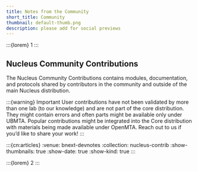 ```yaml
---
title: Notes from the Community
short_title: Community
thumbnail: default-thumb.png
description: please add for social previews
---
```


:::{lorem} 1
:::

## Nucleus Community Contributions

The Nucleus Community Contributions contains modules, documentation, and protocols shared by contributors in the community and outside of the main Nucleus distribution.

:::{warning} Important
User contributions have not been validated by more than one lab (to our knowledge) and are not part of the core distribution. They might contain errors and often parts might be available only under UBMTA. Popular contributions might be integrated into the Core distribution with materials being made available under OpenMTA. Reach out to us if you’d like to share your work!
:::

:::{cn:articles}
:venue: bnext-devnotes
:collection: nucleus-contrib
:show-thumbnails: true
:show-date: true
:show-kind: true
:::

:::{lorem} 2
:::

